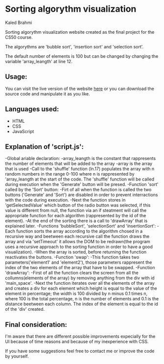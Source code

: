 # Sorting algorythm visualization
Kaled Brahmi

Sorting algorythm visualization website created as the final project for the CS50 course.

The algorythms are 'bubble sort', 'insertion sort' and 'selection sort'.

The default number of elements is 100 but can be changed by changing the variable 'array_leangth' at line 12.

## Usage:
You can visit the live version of the website [here](https://kaledi03.github.io/sorting-algorithm-visualization-CS50-final-project/) or you can download the source code and manipulate it as you like.

## Languages used:
* HTML
* CSS
* JavaScript

## Explanation of 'script.js':
-Global ariable declaration:
 -array_leangth is the constant that rappresents the number of elements that will be added to the array
 -array is the array that is used
-Call to the 'shuffle' function (ln.17) populates the array with n random numbers in the range 0-100 where n is rappresented by 'array_leangth at the start of the code. The 'shuffle' function will be called during execution when the 'Generate' button will be presed.
-Function 'sort' called by the 'Sort' button:
 -Firt of all when the function is called the two buttons ('Generate' and 'Sort') are disabled in order to prevent interractions with the code during execution.
 -Next the function stores in 'getSelectedValue' which button of the radio button was selected, if this value is different from null, the function via an if steatment will call the appropriate function for each algorithm (rappresented by the id of the element).
 -At the end of the sorting there is a call to 'drawArray' that is explained later.
-Functions 'bubbleSort', 'selectionSort' and 'insertionSort':
 -Each function sorts the array according to the algorithm chosed in a recursive way and beetween each recursive call the function draws the array and via 'setTimeout' it allows the DOM to be redrawn(the program uses a recursive approach to the sorting function in order to have a good visualization).
 -When the array is sorted, before returning the function reactivates the buttons.
-Function 'swap':
 -This function takes two parameters('element1' and 'element2'), those parameters rappresent the index of the two elements of the array that have to be swapped.
-Function 'drawArray':
 -First of all the function clears the screen from all the collumns(elements of the array) by removing anything from the div with id 'main_space'.
 -Next the function iterates over all the elements of the array and creates a div for each element which height is equal to the value of the element in percentage; the width is 100 divided by n minus 0.1 times n, where 100 is the total percentage, n is the number of elements and 0.1 is the distance beetween each column. The index of the element is equal to the id of the 'div' created.

## Final consideration:
I'm aware that there are different possible improvements expecially for the UI because of time reasons and because of my inexperience with CSS.

If you have some suggestions feel free to contact me or improve the code by yourself.
 

